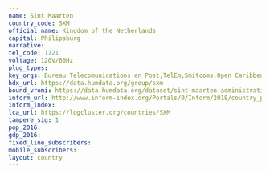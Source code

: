 ```yaml
---
name: Sint Maarten
country_code: SXM
official_name: Kingdom of the Netherlands
capital: Philipsburg
narrative:
tel_code: 1721
voltage: 120V/60Hz
plug_types:
key_orgs: Bureau Telecomunications en Post,TelEm,Smitcoms,Open Caribbean Internet eXchange
hdx_url: https://data.humdata.org/group/sxm
bound_vromi: https://data.humdata.org/dataset/sint-maarten-administrative-level-0-1-boundaries
inform_url: http://www.inform-index.org/Portals/0/Inform/2018/country_profiles/SXM.pdf
inform_index:
lca_url: https://logcluster.org/countries/SXM
tampere_sig: 1
pop_2016:
gdp_2016:
fixed_line_subscribers:
mobile_subscribers:
layout: country
---
```

